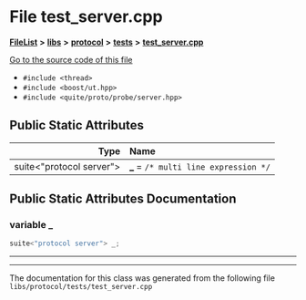 

# File test\_server.cpp



[**FileList**](files.md) **>** [**libs**](dir_6719ab1f1f7655efc2fa43f7eb574fd1.md) **>** [**protocol**](dir_256d27db1e44b9b04d67f4c92d3fc698.md) **>** [**tests**](dir_0600a918fa506c296d39916ce5da6191.md) **>** [**test\_server.cpp**](test__server_8cpp.md)

[Go to the source code of this file](test__server_8cpp_source.md)



* `#include <thread>`
* `#include <boost/ut.hpp>`
* `#include <quite/proto/probe/server.hpp>`























## Public Static Attributes

| Type | Name |
| ---: | :--- |
|  suite&lt;"protocol server"&gt; | [**\_**](#variable-_)   = `/* multi line expression */`<br> |










































## Public Static Attributes Documentation




### variable \_ 

```C++
suite<"protocol server"> _;
```




<hr>

------------------------------
The documentation for this class was generated from the following file `libs/protocol/tests/test_server.cpp`

